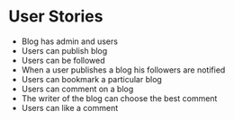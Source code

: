 # User Stories

- Blog has admin and users
- Users can publish blog
- Users can be followed
- When a user publishes a blog his followers are notified
- Users can bookmark a particular blog
- Users can comment on a blog
- The writer of the blog can choose the best comment
- Users can like a comment
